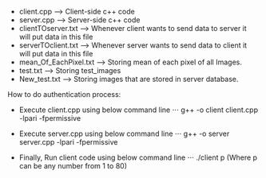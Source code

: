 * client.cpp --> Client-side c++ code
* server.cpp --> Server-side c++ code
* clientTOserver.txt --> Whenever client wants to send data to server it will put data in this file
* serverTOclient.txt --> Whenever server wants to send data to client it will put data in this file
* mean_Of_EachPixel.txt --> Storing mean of each pixel of all Images.
* test.txt --> Storing test_images
* New_test.txt --> Storing images that are stored in server database.

How to do authentication process:

* Execute client.cpp using below command line
⋅⋅⋅ g++ -o client client.cpp -lpari -fpermissive
	
* Execute server.cpp using below command line
⋅⋅⋅ g++ -o server server.cpp -lpari -fpermissive
	
* Finally, Run client code using below command line
⋅⋅⋅ ./client p           (Where p can be any number from 1 to 80)  
